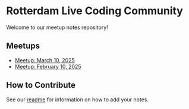 # Rotterdam Live Coding Community

Welcome to our meetup notes repository!

## Meetups

- [Meetup: March 10, 2025](meetups/2025-03-10.md)
- [Meetup: February 10, 2025](meetups/2025-02-10.md)

## How to Contribute

See our [readme](README.md) for information on how to add your notes.
